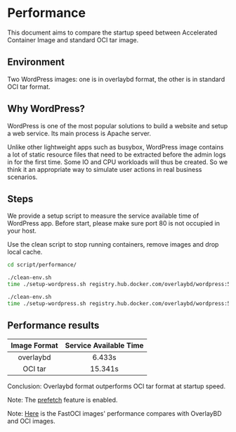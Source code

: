 # Performance

This document aims to compare the startup speed between Accelerated Container Image and standard OCI tar image.

## Environment

Two WordPress images: one is in overlaybd format, the other is in standard OCI tar format.

## Why WordPress?

WordPress is one of the most popular solutions to build a website and setup a web service. Its main process is Apache server.

Unlike other lightweight apps such as busybox, WordPress image contains a lot of static resource files that need to be extracted before the admin logs in for the first time. Some IO and CPU workloads will thus be created. So we think it an appropriate way to simulate user actions in real business scenarios.

## Steps

We provide a setup script to measure the service available time of WordPress app. Before start, please make sure port 80 is not occupied in your host.

Use the clean script to stop running containers, remove images and drop local cache.

```bash
cd script/performance/

./clean-env.sh
time ./setup-wordpress.sh registry.hub.docker.com/overlaybd/wordpress:5.7.0_obd

./clean-env.sh
time ./setup-wordpress.sh registry.hub.docker.com/overlaybd/wordpress:5.7.0
```

## Performance results

| **Image Format** | **Service Available Time** |
| :----: | :----: |
| overlaybd | 6.433s |
| OCI tar | 15.341s |

Conclusion: Overlaybd format outperforms OCI tar format at startup speed.

Note: The [prefetch](https://github.com/containerd/accelerated-container-image/blob/main/docs/trace-prefetch.md) feature is enabled.

Note: [Here](./FASTOCI.md) is the FastOCI images' performance compares with OverlayBD and OCI images.

